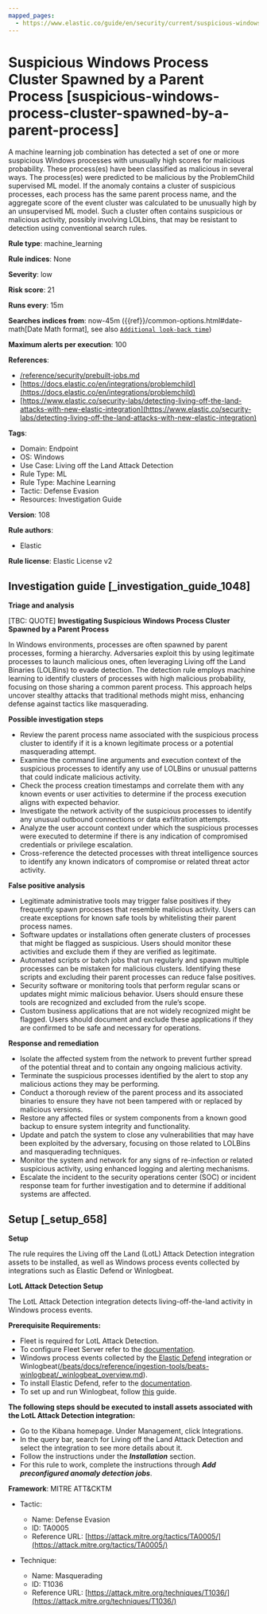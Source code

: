 ```yaml
---
mapped_pages:
  - https://www.elastic.co/guide/en/security/current/suspicious-windows-process-cluster-spawned-by-a-parent-process.html
---
```


# Suspicious Windows Process Cluster Spawned by a Parent Process [suspicious-windows-process-cluster-spawned-by-a-parent-process]

A machine learning job combination has detected a set of one or more suspicious Windows processes with unusually high scores for malicious probability. These process(es) have been classified as malicious in several ways. The process(es) were predicted to be malicious by the ProblemChild supervised ML model. If the anomaly contains a cluster of suspicious processes, each process has the same parent process name, and the aggregate score of the event cluster was calculated to be unusually high by an unsupervised ML model. Such a cluster often contains suspicious or malicious activity, possibly involving LOLbins, that may be resistant to detection using conventional search rules.

**Rule type**: machine_learning

**Rule indices**: None

**Severity**: low

**Risk score**: 21

**Runs every**: 15m

**Searches indices from**: now-45m ({{ref}}/common-options.html#date-math[Date Math format], see also [`Additional look-back time`](docs-content://solutions/security/detect-and-alert/create-detection-rule.md#rule-schedule))

**Maximum alerts per execution**: 100

**References**:

* [/reference/security/prebuilt-jobs.md](/reference/prebuilt-jobs.md)
* [https://docs.elastic.co/en/integrations/problemchild](https://docs.elastic.co/en/integrations/problemchild)
* [https://www.elastic.co/security-labs/detecting-living-off-the-land-attacks-with-new-elastic-integration](https://www.elastic.co/security-labs/detecting-living-off-the-land-attacks-with-new-elastic-integration)

**Tags**:

* Domain: Endpoint
* OS: Windows
* Use Case: Living off the Land Attack Detection
* Rule Type: ML
* Rule Type: Machine Learning
* Tactic: Defense Evasion
* Resources: Investigation Guide

**Version**: 108

**Rule authors**:

* Elastic

**Rule license**: Elastic License v2

## Investigation guide [_investigation_guide_1048]

**Triage and analysis**

[TBC: QUOTE]
**Investigating Suspicious Windows Process Cluster Spawned by a Parent Process**

In Windows environments, processes are often spawned by parent processes, forming a hierarchy. Adversaries exploit this by using legitimate processes to launch malicious ones, often leveraging Living off the Land Binaries (LOLBins) to evade detection. The detection rule employs machine learning to identify clusters of processes with high malicious probability, focusing on those sharing a common parent process. This approach helps uncover stealthy attacks that traditional methods might miss, enhancing defense against tactics like masquerading.

**Possible investigation steps**

* Review the parent process name associated with the suspicious process cluster to identify if it is a known legitimate process or a potential masquerading attempt.
* Examine the command line arguments and execution context of the suspicious processes to identify any use of LOLBins or unusual patterns that could indicate malicious activity.
* Check the process creation timestamps and correlate them with any known events or user activities to determine if the process execution aligns with expected behavior.
* Investigate the network activity of the suspicious processes to identify any unusual outbound connections or data exfiltration attempts.
* Analyze the user account context under which the suspicious processes were executed to determine if there is any indication of compromised credentials or privilege escalation.
* Cross-reference the detected processes with threat intelligence sources to identify any known indicators of compromise or related threat actor activity.

**False positive analysis**

* Legitimate administrative tools may trigger false positives if they frequently spawn processes that resemble malicious activity. Users can create exceptions for known safe tools by whitelisting their parent process names.
* Software updates or installations often generate clusters of processes that might be flagged as suspicious. Users should monitor these activities and exclude them if they are verified as legitimate.
* Automated scripts or batch jobs that run regularly and spawn multiple processes can be mistaken for malicious clusters. Identifying these scripts and excluding their parent processes can reduce false positives.
* Security software or monitoring tools that perform regular scans or updates might mimic malicious behavior. Users should ensure these tools are recognized and excluded from the rule’s scope.
* Custom business applications that are not widely recognized might be flagged. Users should document and exclude these applications if they are confirmed to be safe and necessary for operations.

**Response and remediation**

* Isolate the affected system from the network to prevent further spread of the potential threat and to contain any ongoing malicious activity.
* Terminate the suspicious processes identified by the alert to stop any malicious actions they may be performing.
* Conduct a thorough review of the parent process and its associated binaries to ensure they have not been tampered with or replaced by malicious versions.
* Restore any affected files or system components from a known good backup to ensure system integrity and functionality.
* Update and patch the system to close any vulnerabilities that may have been exploited by the adversary, focusing on those related to LOLBins and masquerading techniques.
* Monitor the system and network for any signs of re-infection or related suspicious activity, using enhanced logging and alerting mechanisms.
* Escalate the incident to the security operations center (SOC) or incident response team for further investigation and to determine if additional systems are affected.


## Setup [_setup_658]

**Setup**

The rule requires the Living off the Land (LotL) Attack Detection integration assets to be installed, as well as Windows process events collected by integrations such as Elastic Defend or Winlogbeat.

**LotL Attack Detection Setup**

The LotL Attack Detection integration detects living-off-the-land activity in Windows process events.

**Prerequisite Requirements:**

* Fleet is required for LotL Attack Detection.
* To configure Fleet Server refer to the [documentation](docs-content://reference/ingestion-tools/fleet/fleet-server.md).
* Windows process events collected by the [Elastic Defend](https://docs.elastic.co/en/integrations/endpoint) integration or Winlogbeat([/beats/docs/reference/ingestion-tools/beats-winlogbeat/_winlogbeat_overview.md](beats://docs/reference/winlogbeat/_winlogbeat_overview.md)).
* To install Elastic Defend, refer to the [documentation](docs-content://solutions/security/configure-elastic-defend/install-elastic-defend.md).
* To set up and run Winlogbeat, follow [this](beats://docs/reference/winlogbeat/winlogbeat-installation-configuration.md) guide.

**The following steps should be executed to install assets associated with the LotL Attack Detection integration:**

* Go to the Kibana homepage. Under Management, click Integrations.
* In the query bar, search for Living off the Land Attack Detection and select the integration to see more details about it.
* Follow the instructions under the ***Installation*** section.
* For this rule to work, complete the instructions through ***Add preconfigured anomaly detection jobs***.

**Framework**: MITRE ATT&CKTM

* Tactic:

    * Name: Defense Evasion
    * ID: TA0005
    * Reference URL: [https://attack.mitre.org/tactics/TA0005/](https://attack.mitre.org/tactics/TA0005/)

* Technique:

    * Name: Masquerading
    * ID: T1036
    * Reference URL: [https://attack.mitre.org/techniques/T1036/](https://attack.mitre.org/techniques/T1036/)



